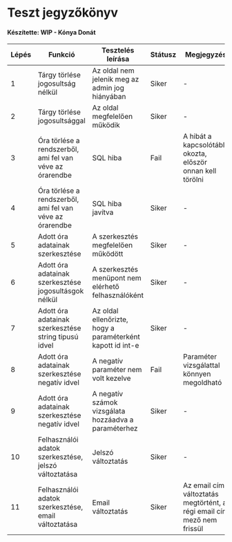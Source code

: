 # Teszt jegyzőkönyv
#### Készítette: WIP - Kónya Donát

Lépés | Funkció | Tesztelés leírása | Státusz | Megjegyzés | Aláírás | Időpont
--- | --- | --- | --- | --- | --- | --- 
1 | Tárgy törlése jogosultság nélkül | Az oldal nem jelenik meg az admin jog hiányában | Siker | - | Kónya Donát | 10.04
2 | Tárgy törlése jogosultsággal | Az oldal megfelelően működik | Siker | - | Kónya Donát | 10.04
3 | Óra törlése a rendszerből, ami fel van véve az órarendbe | SQL hiba | Fail | A hibát a kapcsolótábla okozta, először onnan kell törölni | Kónya Donát | 10.04
4 | Óra törlése a rendszerből, ami fel van véve az órarendbe | SQL hiba javítva | Siker | - | Kónya Donát | 10.04
5 | Adott óra adatainak szerkesztése | A szerkesztés megfelelően működött | Siker | - | Kónya Donát | 10.04
6 | Adott óra adatainak szerkesztése jogosultásgok nélkül | A szerkesztés menüpont nem elérhető felhasználóként| Siker | - | Kónya Donát | 10.04
7 | Adott óra adatainak szerkesztése string tipusú idvel | Az oldal ellenőrizte, hogy a paraméterként kapott id int-e| Siker | - | Kónya Donát | 10.04
8 | Adott óra adatainak szerkesztése negatív idvel | A negatív paraméter nem volt kezelve | Fail | Paraméter vizsgálattal könnyen megoldható | Kónya Donát | 10.04
9 | Adott óra adatainak szerkesztése negatív idvel | A negatív számok vizsgálata hozzáadva a paraméterhez  | Siker | - | Kónya Donát | 10.04
10 | Felhasználói adatok szerkesztése, jelszó változtatása | Jelszó változtatás | Siker | - | Kónya Donát | 10.04 
11 | Felhasználói adatok szerkesztése, email változtatása | Email változtatás | Siker | Az email cím változtatás megtörtént, a régi email cím mező nem frissül | Kónya Donát | 10.04 
    